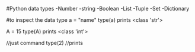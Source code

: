 

  #Python data types 
  -Number
  -string
  -Boolean
  -List
  -Tuple
  -Set
  -Dictionary

  #to inspect the data type 
  a = "name"
  type(a)
  prints <class 'str'>

  A = 15
  type(A)
  prints <class 'int'>

  //just command
  type(2)
  //prints <class int>


 